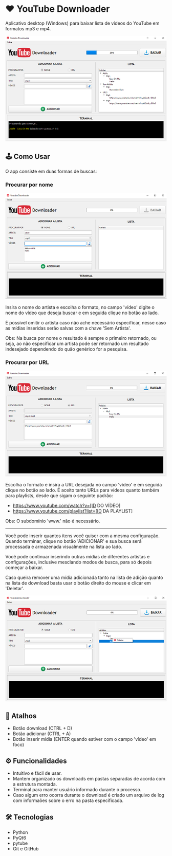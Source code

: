# ❤ YouTube Downloader

Aplicativo desktop (Windows) para baixar lista de vídeos do YouTube em formatos mp3 e mp4.

![preview](./.github/preview.png)

## 🕹 Como Usar
O app consiste em duas formas de buscas:

### Procurar por nome

![example1](./.github/search_by_name.png)

Insira o nome do artista e escolha o formato, no campo 'vídeo' digite o nome do vídeo que deseja buscar e em seguida
clique no botão ao lado. 

É possível omitir o artista caso não ache necessário especificar, nesse caso as mídias inseridas
serão salvas com a chave 'Sem Artista'.

Obs: Na busca por nome o resultado é sempre o primeiro retornado, ou seja, ao não especificar um artista pode ser
retornado um resultado indesejado dependendo do quão genérico for a pesquisa.

### Procurar por URL

![example1](./.github/search_by_url.png)

Escolha o formato e insira a URL desejada no campo 'vídeo' e em seguida clique no botão ao lado. 
É aceito tanto URLs para vídeos quanto também para playlists, desde que sigam o seguinte padrão:
- https://www.youtube.com/watch?v=[ID DO VÍDEO]
- https://www.youtube.com/playlist?list=[ID DA PLAYLIST]

Obs: O subdomínio 'www.' não é necessário.

---

Você pode inserir quantos itens você quiser com a mesma configuração. Quando terminar, clique
no botão 'ADICIONAR' e sua busca será processada e armazenada visualmente na lista ao lado.

Você pode continuar inserindo outras mídias de diferentes artistas e configurações, inclusive mesclando modos de busca,
para só depois começar a baixar.

Caso queira remover uma mídia adicionada tanto na lista de adição quanto na lista de download
basta usar o botão direito do mouse e clicar em 'Deletar'.

![example1](./.github/delete_item.png)

## 📌 Atalhos 
- Botão download (CTRL + D)
- Botão adicionar (CTRL + A)
- Botão inserir mídia (ENTER quando estiver com o campo 'vídeo' em foco)


## ⚙ Funcionalidades
- Intuitivo e fácil de usar.
- Mantem organizado os downloads em pastas separadas de acorda com a estrutura montada.
- Terminal para manter usuário informado durante o processo.
- Caso algum erro ocorra durante o download é criado um arquivo de log com informaões sobre o erro na pasta especificada.

## 🛠 Tecnologias
- Python
- PyQt6
- pytube
- Git e GitHub
